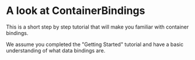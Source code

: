 # A look at ContainerBindings

This is a short step by step tutorial that will make you familiar with container bindings.

We assume you completed the "Getting Started" tutorial and have a basic understanding of what data bindings are.

